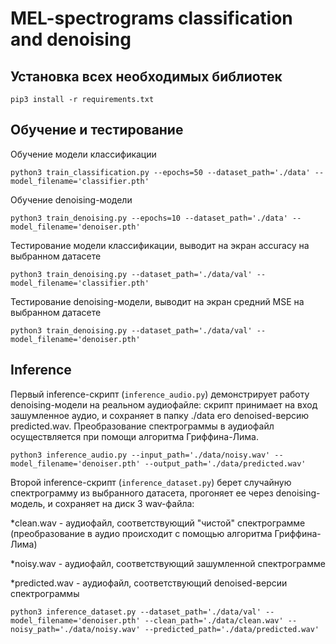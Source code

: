 # MEL-spectrograms classification and denoising
## Установка всех необходимых библиотек
```
pip3 install -r requirements.txt
```

## Обучение и тестирование
Обучение модели классификации
```
python3 train_classification.py --epochs=50 --dataset_path='./data' --model_filename='classifier.pth'
```
Обучение denoising-модели
```
python3 train_denoising.py --epochs=10 --dataset_path='./data' --model_filename='denoiser.pth'
```
Тестирование модели классификации, выводит на экран accuracy на выбранном датасете
```
python3 train_denoising.py --dataset_path='./data/val' --model_filename='classifier.pth'
```
Тестирование denoising-модели, выводит на экран средний MSE на выбранном датасете
```
python3 train_denoising.py --dataset_path='./data/val' --model_filename='denoiser.pth'
```
## Inference
Первый inference-скрипт (```inference_audio.py```) демонстрирует работу denoising-модели на реальном аудиофайле: скрипт принимает на вход зашумленное аудио, и сохраняет в папку ./data его denoised-версию predicted.wav. Преобразование спектрограммы в аудиофайл осуществляется при помощи алгоритма Гриффина-Лима.
```
python3 inference_audio.py --input_path='./data/noisy.wav' --model_filename='denoiser.pth' --output_path='./data/predicted.wav'
```
Второй inference-скрипт (```inference_dataset.py```) берет случайную спектрограмму из выбранного датасета, прогоняет ее через denoising-модель, и сохраняет на диск 3 wav-файла:

*clean.wav - аудиофайл, соответствующий "чистой" спектрограмме (преобразование в аудио происходит с помощью алгоритма Гриффина-Лима)

*noisy.wav - аудиофайл, соответствующий зашумленной спектрограмме

*predicted.wav - аудиофайл, соответствующий denoised-версии спектрограммы

```
python3 inference_dataset.py --dataset_path='./data/val' --model_filename='denoiser.pth' --clean_path='./data/clean.wav' --noisy_path='./data/noisy.wav' --predicted_path='./data/predicted.wav'
```

